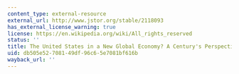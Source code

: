 ```yaml
---
content_type: external-resource
external_url: http://www.jstor.org/stable/2118093
has_external_license_warning: true
license: https://en.wikipedia.org/wiki/All_rights_reserved
status: ''
title: The United States in a New Global Economy? A Century's Perspective
uid: db505e52-7081-49df-96c6-5e7081bf616b
wayback_url: ''
---
```

